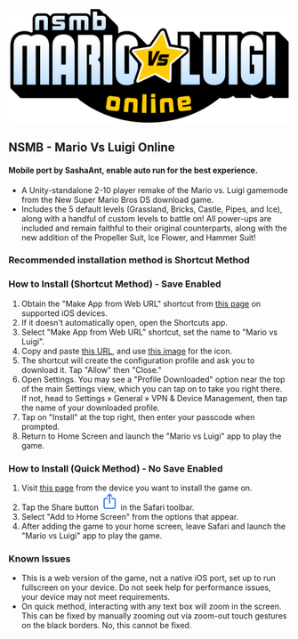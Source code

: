 <!DOCTYPE html>
<html lang="en">
<body>
	<img src="title-vector.svg" style="max-width:100%;max-height:100%;"/>
	<h2>NSMB - Mario Vs Luigi Online</h2>
<h4>Mobile port by SashaAnt, enable auto run for the best experience.</h4>
	<ul>
	<li>A Unity-standalone 2-10 player remake of the Mario vs. Luigi gamemode from the New Super Mario Bros DS download game.
	<li>Includes the 5 default levels (Grassland, Bricks, Castle, Pipes, and Ice), along with a handful of custom levels to battle on! All power-ups are included and remain faithful to their original counterparts, along with the new addition of the Propeller Suit, Ice Flower, and Hammer Suit!
</ul>
	<h3>Recommended installation method is Shortcut Method</h3>
	<h3>How to Install (Shortcut Method) - Save Enabled</h3>
	<ol>
		<li>Obtain the "Make App from Web URL" shortcut from <a href="https://www.icloud.com/shortcuts/54b26547792d43d0825f5fda6d7b32ac">this page</a> on supported iOS devices.</li>
		<li>If it doesn't automatically open, open the Shortcuts app.</li>
		<li>Select "Make App from Web URL" shortcut, set the name to "Mario vs Luigi".</li>
		<li>Copy and paste <a href="https://html-classic.itch.zone/html/14422388/index.html">this URL</a>, and use <a href="./img/favicon-512.png">this image</a> for the icon.</li>
		<li>The shortcut will create the configuration profile and ask you to download it. Tap "Allow" then "Close."</li>
		<li>Open Settings. You may see a "Profile Downloaded" option near the top of the main Settings view, which you can tap on to take you right there. If not, head to Settings » General » VPN & Device Management, then tap the name of your downloaded profile.</li>
		<li>Tap on "Install" at the top right, then enter your passcode when prompted.</li>
		<li>Return to Home Screen and launch the "Mario vs Luigi" app to play the game.</li>
	</ol>
	<h3>How to Install (Quick Method) - No Save Enabled</h3>
	<ol>
		<li>Visit <a href="https://cyrontanryoku.github.io/MvL-iOS/">this page</a> from the device you want to install the game on.</li>
		<li>Tap the Share button <img src="share.svg" style="width: 32px; height: 32px;" /> in the Safari toolbar.</li>
		<li>Select "Add to Home Screen" from the options that appear.</li>
		<li>After adding the game to your home screen, leave Safari and launch the "Mario vs Luigi" app to play the game.</li>
	</ol>
	<h3>Known Issues</h3>
	<ul>
		<li>This is a web version of the game, not a native iOS port, set up to run fullscreen on your device. Do not seek help for performance issues, your device may not meet requirements.</li>
		<li>On quick method, interacting with any text box will zoom in the screen. This can be fixed by manually zooming out via zoom-out touch gestures on the black borders. No, this cannot be fixed.</li>
	</ul>	
</body>
</html>
